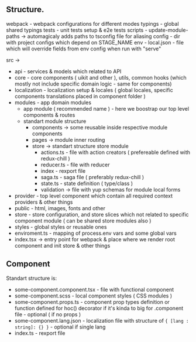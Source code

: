 ## Structure.

webpack - webpack configurations for different modes
typings - global shared typings
tests - unit tests setup & e2e tests
scripts - update-module-paths -> automagicaly adds paths to tsconfig file for aliasing
config - dir with project configs which depend on STAGE_NAME env - local.json - file which will override fields from env config when run with "serve"

src ->

- api - services & models which related to API
- core - core components ( uikit and other ), utils, common hooks (which mostly not include specific domain logic - same for components)
- localization - localization setup & locales ( global locales, specific components translations placed in component folder )
- modules - app domain modules
    - app module ( recommended name ) - here we boostrap our top level components & routes
    - standart module structure
        - components -> some reusable inside respective module components
        - pages -> module inner routing
        - store -> standart structure store module
            - actions.ts - file with action creators ( prefereable defined with redux-chill )
            - reducer.ts - file with reducer
            - index - rexport file
            - saga.ts - saga file ( preferably redux-chill )
            - state.ts - state definition ( type/class )
            - validation -> file with yup schemas for module local forms
- provider - top level component which contain all required context providers & other things
- public - html, images, fonts and other
- store - store configuration, and store slices which not related to specific component module ( can be shared store modules also )
- styles - global styles or reusable ones
- enviroment.ts - mapping of process.env vars and some global vars
- index.tsx -> entry point for webpack & place where we render root component and init store & other things

## Component

Standart structure is:

- some-component.component.tsx - file with functional component
- some-component.scss - local component styles ( CSS modules )
- some-component.props.ts - component prop types definition or function defined for hoc() decorator if it's kinda to big for .component file - optional ( if no props )
- some-component.lang.json - localization file with structure of `{ [lang : string]: {} }` - optional if single lang
- index.ts - rexport file
